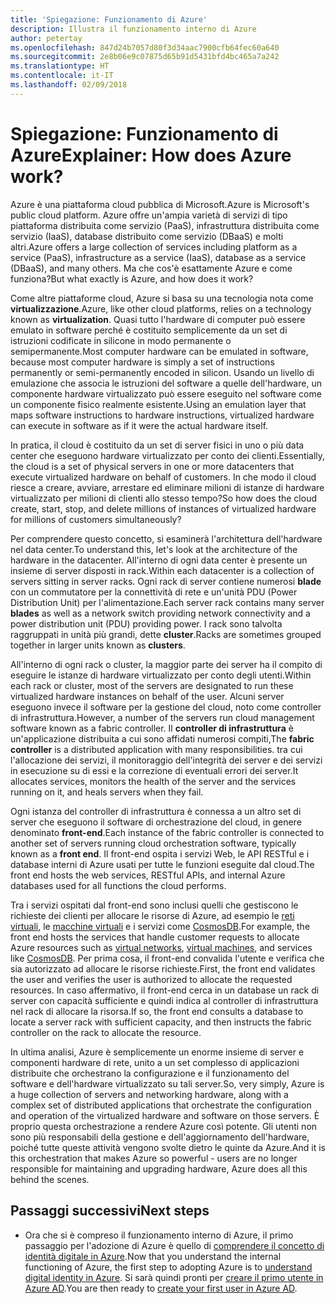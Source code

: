 ```yaml
---
title: 'Spiegazione: Funzionamento di Azure'
description: Illustra il funzionamento interno di Azure
author: petertay
ms.openlocfilehash: 847d24b7057d80f3d34aac7900cfb64fec60a640
ms.sourcegitcommit: 2e8b06e9c07875d65b91d5431bfd4bc465a7a242
ms.translationtype: HT
ms.contentlocale: it-IT
ms.lasthandoff: 02/09/2018
---
```

# <a name="explainer-how-does-azure-work"></a><span data-ttu-id="67d5c-103">Spiegazione: Funzionamento di Azure</span><span class="sxs-lookup"><span data-stu-id="67d5c-103">Explainer: How does Azure work?</span></span>

<span data-ttu-id="67d5c-104">Azure è una piattaforma cloud pubblica di Microsoft.</span><span class="sxs-lookup"><span data-stu-id="67d5c-104">Azure is Microsoft's public cloud platform.</span></span> <span data-ttu-id="67d5c-105">Azure offre un'ampia varietà di servizi di tipo piattaforma distribuita come servizio (PaaS), infrastruttura distribuita come servizio (IaaS), database distribuito come servizio (DBaaS) e molti altri.</span><span class="sxs-lookup"><span data-stu-id="67d5c-105">Azure offers a large collection of services including platform as a service (PaaS), infrastructure as a service (IaaS), database as a service (DBaaS), and many others.</span></span> <span data-ttu-id="67d5c-106">Ma che cos'è esattamente Azure e come funziona?</span><span class="sxs-lookup"><span data-stu-id="67d5c-106">But what exactly is Azure, and how does it work?</span></span>

<span data-ttu-id="67d5c-107">Come altre piattaforme cloud, Azure si basa su una tecnologia nota come **virtualizzazione**.</span><span class="sxs-lookup"><span data-stu-id="67d5c-107">Azure, like other cloud platforms, relies on a technology known as **virtualization**.</span></span> <span data-ttu-id="67d5c-108">Quasi tutto l'hardware di computer può essere emulato in software perché è costituito semplicemente da un set di istruzioni codificate in silicone in modo permanente o semipermanente.</span><span class="sxs-lookup"><span data-stu-id="67d5c-108">Most computer hardware can be emulated in software, because most computer hardware is simply a set of instructions permanently or semi-permanently encoded in silicon.</span></span> <span data-ttu-id="67d5c-109">Usando un livello di emulazione che associa le istruzioni del software a quelle dell'hardware, un componente hardware virtualizzato può essere eseguito nel software come un componente fisico realmente esistente.</span><span class="sxs-lookup"><span data-stu-id="67d5c-109">Using an emulation layer that maps software instructions to hardware instructions, virtualized hardware can execute in software as if it were the actual hardware itself.</span></span>

<span data-ttu-id="67d5c-110">In pratica, il cloud è costituito da un set di server fisici in uno o più data center che eseguono hardware virtualizzato per conto dei clienti.</span><span class="sxs-lookup"><span data-stu-id="67d5c-110">Essentially, the cloud is a set of physical servers in one or more datacenters that execute virtualized hardware on behalf of customers.</span></span> <span data-ttu-id="67d5c-111">In che modo il cloud riesce a creare, avviare, arrestare ed eliminare milioni di istanze di hardware virtualizzato per milioni di clienti allo stesso tempo?</span><span class="sxs-lookup"><span data-stu-id="67d5c-111">So how does the cloud create, start, stop, and delete millions of instances of virtualized hardware for millions of customers simultaneously?</span></span>

<span data-ttu-id="67d5c-112">Per comprendere questo concetto, si esaminerà l'architettura dell'hardware nel data center.</span><span class="sxs-lookup"><span data-stu-id="67d5c-112">To understand this, let's look at the architecture of the hardware in the datacenter.</span></span>  <span data-ttu-id="67d5c-113">All'interno di ogni data center è presente un insieme di server disposti in rack.</span><span class="sxs-lookup"><span data-stu-id="67d5c-113">Within each datacenter is a collection of servers sitting in server racks.</span></span> <span data-ttu-id="67d5c-114">Ogni rack di server contiene numerosi **blade** con un commutatore per la connettività di rete e un'unità PDU (Power Distribution Unit) per l'alimentazione.</span><span class="sxs-lookup"><span data-stu-id="67d5c-114">Each server rack contains many server **blades** as well as a network switch providing network connectivity and a power distribution unit (PDU) providing power.</span></span> <span data-ttu-id="67d5c-115">I rack sono talvolta raggruppati in unità più grandi, dette **cluster**.</span><span class="sxs-lookup"><span data-stu-id="67d5c-115">Racks are sometimes grouped together in larger units known as **clusters**.</span></span> 

<span data-ttu-id="67d5c-116">All'interno di ogni rack o cluster, la maggior parte dei server ha il compito di eseguire le istanze di hardware virtualizzato per conto degli utenti.</span><span class="sxs-lookup"><span data-stu-id="67d5c-116">Within each rack or cluster, most of the servers are designated to run these virtualized hardware instances on behalf of the user.</span></span> <span data-ttu-id="67d5c-117">Alcuni server eseguono invece il software per la gestione del cloud, noto come controller di infrastruttura.</span><span class="sxs-lookup"><span data-stu-id="67d5c-117">However, a number of the servers run cloud management software known as a fabric controller.</span></span> <span data-ttu-id="67d5c-118">Il **controller di infrastruttura** è un'applicazione distribuita a cui sono affidati numerosi compiti,</span><span class="sxs-lookup"><span data-stu-id="67d5c-118">The **fabric controller** is a distributed application with many responsibilities.</span></span> <span data-ttu-id="67d5c-119">tra cui l'allocazione dei servizi, il monitoraggio dell'integrità dei server e dei servizi in esecuzione su di essi e la correzione di eventuali errori dei server.</span><span class="sxs-lookup"><span data-stu-id="67d5c-119">It allocates services, monitors the health of the server and the services running on it, and heals servers when they fail.</span></span>

<span data-ttu-id="67d5c-120">Ogni istanza del controller di infrastruttura è connessa a un altro set di server che eseguono il software di orchestrazione del cloud, in genere denominato **front-end**.</span><span class="sxs-lookup"><span data-stu-id="67d5c-120">Each instance of the fabric controller is connected to another set of servers running cloud orchestration software, typically known as a **front end**.</span></span> <span data-ttu-id="67d5c-121">Il front-end ospita i servizi Web, le API RESTful e i database interni di Azure usati per tutte le funzioni eseguite dal cloud.</span><span class="sxs-lookup"><span data-stu-id="67d5c-121">The front end hosts the web services, RESTful APIs, and internal Azure databases used for all functions the cloud performs.</span></span> 

<span data-ttu-id="67d5c-122">Tra i servizi ospitati dal front-end sono inclusi quelli che gestiscono le richieste dei clienti per allocare le risorse di Azure, ad esempio le [reti virtuali][vnet], le [macchine virtuali][vms] e i servizi come [CosmosDB].</span><span class="sxs-lookup"><span data-stu-id="67d5c-122">For example, the front end hosts the services that handle customer requests to allocate Azure resources such as [virtual networks][vnet], [virtual machines][vms], and services like [CosmosDB].</span></span> <span data-ttu-id="67d5c-123">Per prima cosa, il front-end convalida l'utente e verifica che sia autorizzato ad allocare le risorse richieste.</span><span class="sxs-lookup"><span data-stu-id="67d5c-123">First, the front end validates the user and verifies the user is authorized to allocate the requested resources.</span></span> <span data-ttu-id="67d5c-124">In caso affermativo, il front-end cerca in un database un rack di server con capacità sufficiente e quindi indica al controller di infrastruttura nel rack di allocare la risorsa.</span><span class="sxs-lookup"><span data-stu-id="67d5c-124">If so, the front end consults a database to locate a server rack with sufficient capacity, and then instructs the fabric controller on the rack to allocate the resource.</span></span>

<span data-ttu-id="67d5c-125">In ultima analisi, Azure è semplicemente un enorme insieme di server e componenti hardware di rete, unito a un set complesso di applicazioni distribuite che orchestrano la configurazione e il funzionamento del software e dell'hardware virtualizzato su tali server.</span><span class="sxs-lookup"><span data-stu-id="67d5c-125">So, very simply, Azure is a huge collection of servers and networking hardware, along with a complex set of distributed applications that orchestrate the configuration and operation of the virtualized hardware and software on those servers.</span></span> <span data-ttu-id="67d5c-126">È proprio questa orchestrazione a rendere Azure così potente. Gli utenti non sono più responsabili della gestione e dell'aggiornamento dell'hardware, poiché tutte queste attività vengono svolte dietro le quinte da Azure.</span><span class="sxs-lookup"><span data-stu-id="67d5c-126">And it is this orchestration that makes Azure so powerful - users are no longer responsible for maintaining and upgrading hardware, Azure does all this behind the scenes.</span></span> 

## <a name="next-steps"></a><span data-ttu-id="67d5c-127">Passaggi successivi</span><span class="sxs-lookup"><span data-stu-id="67d5c-127">Next steps</span></span>

* <span data-ttu-id="67d5c-128">Ora che si è compreso il funzionamento interno di Azure, il primo passaggio per l'adozione di Azure è quello di [comprendere il concetto di identità digitale in Azure](tenant-explainer.md).</span><span class="sxs-lookup"><span data-stu-id="67d5c-128">Now that you understand the internal functioning of Azure, the first step to adopting Azure is to [understand digital identity in Azure](tenant-explainer.md).</span></span> <span data-ttu-id="67d5c-129">Si sarà quindi pronti per [creare il primo utente in Azure AD][docs-add-users-to-aad].</span><span class="sxs-lookup"><span data-stu-id="67d5c-129">You are then ready to [create your first user in Azure AD][docs-add-users-to-aad].</span></span>

<!-- Links -->

[cosmosdb]: /azure/cosmos-db/introduction
[docs-add-users-to-aad]: /azure/active-directory/add-users-azure-active-directory?toc=/azure/architecture/cloud-adoption-guide/toc.json
[vms]: /azure/virtual-machines/
[vnet]: /azure/virtual-network/virtual-networks-overview